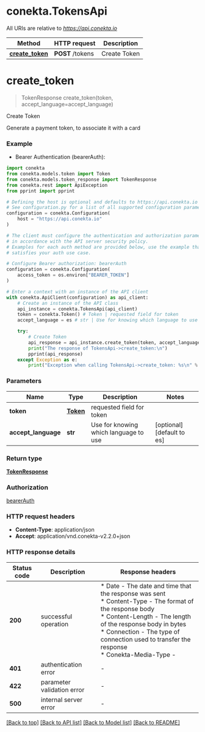 # conekta.TokensApi

All URIs are relative to *https://api.conekta.io*

Method | HTTP request | Description
------------- | ------------- | -------------
[**create_token**](TokensApi.md#create_token) | **POST** /tokens | Create Token


# **create_token**
> TokenResponse create_token(token, accept_language=accept_language)

Create Token

Generate a payment token, to associate it with a card 

### Example

* Bearer Authentication (bearerAuth):

```python
import conekta
from conekta.models.token import Token
from conekta.models.token_response import TokenResponse
from conekta.rest import ApiException
from pprint import pprint

# Defining the host is optional and defaults to https://api.conekta.io
# See configuration.py for a list of all supported configuration parameters.
configuration = conekta.Configuration(
    host = "https://api.conekta.io"
)

# The client must configure the authentication and authorization parameters
# in accordance with the API server security policy.
# Examples for each auth method are provided below, use the example that
# satisfies your auth use case.

# Configure Bearer authorization: bearerAuth
configuration = conekta.Configuration(
    access_token = os.environ["BEARER_TOKEN"]
)

# Enter a context with an instance of the API client
with conekta.ApiClient(configuration) as api_client:
    # Create an instance of the API class
    api_instance = conekta.TokensApi(api_client)
    token = conekta.Token() # Token | requested field for token
    accept_language = es # str | Use for knowing which language to use (optional) (default to es)

    try:
        # Create Token
        api_response = api_instance.create_token(token, accept_language=accept_language)
        print("The response of TokensApi->create_token:\n")
        pprint(api_response)
    except Exception as e:
        print("Exception when calling TokensApi->create_token: %s\n" % e)
```



### Parameters


Name | Type | Description  | Notes
------------- | ------------- | ------------- | -------------
 **token** | [**Token**](Token.md)| requested field for token | 
 **accept_language** | **str**| Use for knowing which language to use | [optional] [default to es]

### Return type

[**TokenResponse**](TokenResponse.md)

### Authorization

[bearerAuth](../README.md#bearerAuth)

### HTTP request headers

 - **Content-Type**: application/json
 - **Accept**: application/vnd.conekta-v2.2.0+json

### HTTP response details

| Status code | Description | Response headers |
|-------------|-------------|------------------|
**200** | successful operation |  * Date - The date and time that the response was sent <br>  * Content-Type - The format of the response body <br>  * Content-Length - The length of the response body in bytes <br>  * Connection - The type of connection used to transfer the response <br>  * Conekta-Media-Type -  <br>  |
**401** | authentication error |  -  |
**422** | parameter validation error |  -  |
**500** | internal server error |  -  |

[[Back to top]](#) [[Back to API list]](../README.md#documentation-for-api-endpoints) [[Back to Model list]](../README.md#documentation-for-models) [[Back to README]](../README.md)

